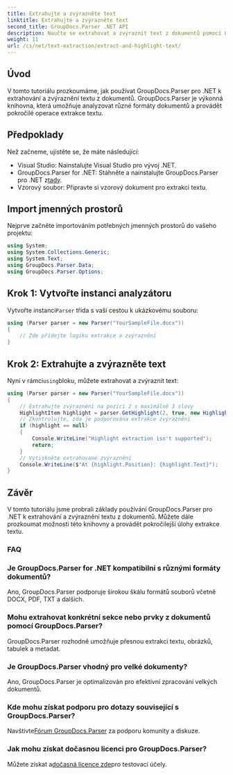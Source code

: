 ```yaml
---
title: Extrahujte a zvýrazněte text
linktitle: Extrahujte a zvýrazněte text
second_title: GroupDocs.Parser .NET API
description: Naučte se extrahovat a zvýraznit text z dokumentů pomocí GroupDocs.Parser for .NET. Snadné kroky pro efektivní extrakci textu ve vašich projektech .NET.
weight: 11
url: /cs/net/text-extraction/extract-and-highlight-text/
---
```

## Úvod
V tomto tutoriálu prozkoumáme, jak používat GroupDocs.Parser pro .NET k extrahování a zvýraznění textu z dokumentů. GroupDocs.Parser je výkonná knihovna, která umožňuje analyzovat různé formáty dokumentů a provádět pokročilé operace extrakce textu.
## Předpoklady
Než začneme, ujistěte se, že máte následující:
- Visual Studio: Nainstalujte Visual Studio pro vývoj .NET.
-  GroupDocs.Parser for .NET: Stáhněte a nainstalujte GroupDocs.Parser pro .NET z[tady](https://releases.groupdocs.com/parser/net/).
- Vzorový soubor: Připravte si vzorový dokument pro extrakci textu.

## Import jmenných prostorů
Nejprve začněte importováním potřebných jmenných prostorů do vašeho projektu:
```csharp
using System;
using System.Collections.Generic;
using System.Text;
using GroupDocs.Parser.Data;
using GroupDocs.Parser.Options;
```
## Krok 1: Vytvořte instanci analyzátoru
 Vytvořte instanci`Parser` třída s vaší cestou k ukázkovému souboru:
```csharp
using (Parser parser = new Parser("YourSampleFile.docx"))
{
    // Zde přidejte logiku extrakce a zvýraznění
}
```
## Krok 2: Extrahujte a zvýrazněte text
 Nyní v rámci`using`bloku, můžete extrahovat a zvýraznit text:
```csharp
using (Parser parser = new Parser("YourSampleFile.docx"))
{
    // Extrahujte zvýraznění na pozici 2 s maximálně 3 slovy
    HighlightItem highlight = parser.GetHighlight(2, true, new HighlightOptions(3));
    // Zkontrolujte, zda je podporována extrakce zvýraznění
    if (highlight == null)
    {
        Console.WriteLine("Highlight extraction isn't supported");
        return;
    }
    // Vytiskněte extrahované zvýraznění
    Console.WriteLine($"At {highlight.Position}: {highlight.Text}");
}
```

## Závěr
V tomto tutoriálu jsme probrali základy používání GroupDocs.Parser pro .NET k extrahování a zvýraznění textu z dokumentů. Můžete dále prozkoumat možnosti této knihovny a provádět pokročilejší úlohy extrakce textu.

### FAQ
### Je GroupDocs.Parser for .NET kompatibilní s různými formáty dokumentů?
Ano, GroupDocs.Parser podporuje širokou škálu formátů souborů včetně DOCX, PDF, TXT a dalších.
### Mohu extrahovat konkrétní sekce nebo prvky z dokumentů pomocí GroupDocs.Parser?
GroupDocs.Parser rozhodně umožňuje přesnou extrakci textu, obrázků, tabulek a metadat.
### Je GroupDocs.Parser vhodný pro velké dokumenty?
Ano, GroupDocs.Parser je optimalizován pro efektivní zpracování velkých dokumentů.
### Kde mohu získat podporu pro dotazy související s GroupDocs.Parser?
 Navštivte[Fórum GroupDocs.Parser](https://forum.groupdocs.com/c/parser/17) za podporu komunity a diskuze.
### Jak mohu získat dočasnou licenci pro GroupDocs.Parser?
 Můžete získat a[dočasná licence zde](https://purchase.groupdocs.com/temporary-license/)pro testovací účely.